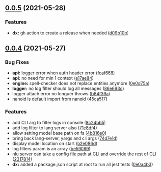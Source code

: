 ## [0.0.5](https://github.com/botpress/nlu/compare/v0.0.4...v0.0.5) (2021-05-28)


### Features

* **dx:** gh action to create a release when needed ([d09b10b](https://github.com/botpress/nlu/commit/d09b10b856d86470265f0862c17e68ea133758be))



## [0.0.4](https://github.com/botpress/nlu/compare/v0.0.2...v0.0.4) (2021-05-27)

### Bug Fixes

- **api:** logger error when auth header error ([fcaf668](https://github.com/botpress/nlu/commit/fcaf668d94048e9bb3d26999e857ac0583eabf96))
- **api:** no need for min 1 context ([e17ae84](https://github.com/botpress/nlu/commit/e17ae84df4d9d1c9d2102ecf3c470547bcf35147))
- **engine:** spell-checker does not replace entities anymore ([0e0d75a](https://github.com/botpress/nlu/commit/0e0d75a8efa2bb00d9b5c3c08f5873cc66425251))
- **logger:** no log filter should log all messages ([86e693c](https://github.com/botpress/nlu/commit/86e693c579e5a2a88648dc9810f55821db69b00d))
- logger attach error no longuer throws ([b84f39a](https://github.com/botpress/nlu/commit/b84f39abd6eea9f8bdd56ec1dbaf5dad5a5e75d4))
- nanoid is default import from nanoid ([45ca517](https://github.com/botpress/nlu/commit/45ca517250002b230f455049a409867b60cc8836))

### Features

- add CLI arg to filter logs in console ([8c24bb5](https://github.com/botpress/nlu/commit/8c24bb522c4a81f599fe5dc349d06ae0fed1950f))
- add log filter to lang server also ([71c8df4](https://github.com/botpress/nlu/commit/71c8df46382e8eeeabe25c93bc6914d7d63c3918))
- allow setting model base path on fs ([4b816e0](https://github.com/botpress/nlu/commit/4b816e0dde2c5dcb568d731bbcb7d8080156450e))
- bring back lang-server, yargs and cli args ([74d7e1d](https://github.com/botpress/nlu/commit/74d7e1daf6d8f5ec4a0a237278e4e74656c87f70))
- display model location on start ([b2e086d](https://github.com/botpress/nlu/commit/b2e086d5760b45ba01d641e4da4f4fb72d4c0649))
- log filters param is an array ([be59069](https://github.com/botpress/nlu/commit/be590695976efb54a7cfb7f8e2e4cf9f8df3e8de))
- nlu server can take a config file path at CLI and override the rest of CLI ([2317814](https://github.com/botpress/nlu/commit/23178149a5f419538bd812353cc2db95d90883f3))
- **dx:** added a package.json script at root to run all jest tests ([0e0a4b3](https://github.com/botpress/nlu/commit/0e0a4b32919af84329a5b6f84ba70ff8a0be1b71))
